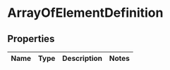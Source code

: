 # ArrayOfElementDefinition

## Properties
Name | Type | Description | Notes
------------ | ------------- | ------------- | -------------
